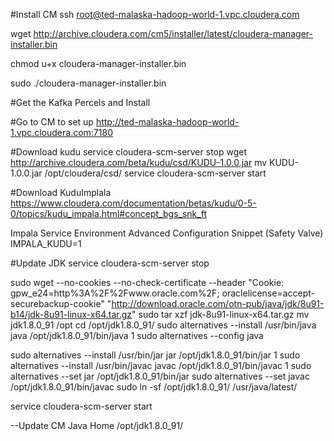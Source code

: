 #Install CM 
ssh root@ted-malaska-hadoop-world-1.vpc.cloudera.com

wget http://archive.cloudera.com/cm5/installer/latest/cloudera-manager-installer.bin

chmod u+x cloudera-manager-installer.bin

sudo ./cloudera-manager-installer.bin

#Get the Kafka Percels and Install

#Go to CM to set up
http://ted-malaska-hadoop-world-1.vpc.cloudera.com:7180

#Download kudu
service cloudera-scm-server stop
wget http://archive.cloudera.com/beta/kudu/csd/KUDU-1.0.0.jar
mv KUDU-1.0.0.jar /opt/cloudera/csd/
service cloudera-scm-server start

#Download KuduImplala
https://www.cloudera.com/documentation/betas/kudu/0-5-0/topics/kudu_impala.html#concept_bgs_snk_ft

Impala Service Environment Advanced Configuration Snippet (Safety Valve)
IMPALA_KUDU=1

#Update JDK
service cloudera-scm-server stop

sudo wget --no-cookies --no-check-certificate --header "Cookie: gpw_e24=http%3A%2F%2Fwww.oracle.com%2F; oraclelicense=accept-securebackup-cookie" "http://download.oracle.com/otn-pub/java/jdk/8u91-b14/jdk-8u91-linux-x64.tar.gz"
sudo tar xzf jdk-8u91-linux-x64.tar.gz
mv jdk1.8.0_91 /opt
cd /opt/jdk1.8.0_91/
sudo alternatives --install /usr/bin/java java /opt/jdk1.8.0_91/bin/java 1
sudo alternatives --config java

sudo alternatives --install /usr/bin/jar jar /opt/jdk1.8.0_91/bin/jar 1
sudo alternatives --install /usr/bin/javac javac /opt/jdk1.8.0_91/bin/javac 1
sudo alternatives --set jar /opt/jdk1.8.0_91/bin/jar
sudo alternatives --set javac /opt/jdk1.8.0_91/bin/javac
sudo ln -sf /opt/jdk1.8.0_91/ /usr/java/latest/

service cloudera-scm-server start

--Update CM Java Home
/opt/jdk1.8.0_91/